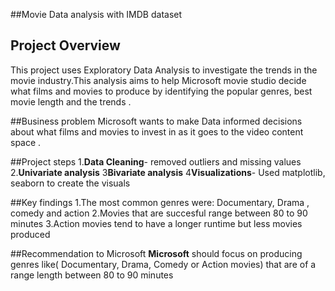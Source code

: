 ##Movie Data analysis with IMDB dataset

## Project Overview
This project uses Exploratory Data Analysis to investigate the trends in the movie industry.This analysis aims to help Microsoft movie studio decide what films and movies to produce by identifying the popular genres, best movie length and the trends .

##Business problem
Microsoft wants to make Data informed decisions  about what films and  movies to invest in  as it goes to the video content space .

##Project steps
1.**Data Cleaning**- removed outliers and missing values 
2.**Univariate analysis**
3**Bivariate analysis**
4**Visualizations**- Used matplotlib, seaborn to create the visuals 

##Key findings
1.The most common genres were: Documentary, Drama , comedy and action
2.Movies that are succesful range between 80 to 90 minutes
3.Action movies tend to have a longer runtime but less movies produced

##Recommendation to Microsoft
**Microsoft** should focus on producing genres like( Documentary, Drama, Comedy or Action movies) that are of a range length between 80 to 90 minutes
